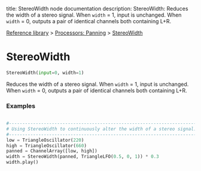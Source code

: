 title: StereoWidth node documentation
description: StereoWidth: Reduces the width of a stereo signal. When `width` = 1, input is unchanged. When `width` = 0, outputs a pair of identical channels both containing L+R.

[Reference library](../../index.md) > [Processors: Panning](../index.md) > [StereoWidth](index.md)

# StereoWidth

```python
StereoWidth(input=0, width=1)
```

Reduces the width of a stereo signal. When `width` = 1, input is unchanged. When `width` = 0, outputs a pair of identical channels both containing L+R.

### Examples

```python

#-------------------------------------------------------------------------------
# Using StereoWidth to continuously alter the width of a stereo signal.
#-------------------------------------------------------------------------------
low = TriangleOscillator(220)
high = TriangleOscillator(660)
panned = ChannelArray([low, high])
width = StereoWidth(panned, TriangleLFO(0.5, 0, 1)) * 0.3
width.play()

```

